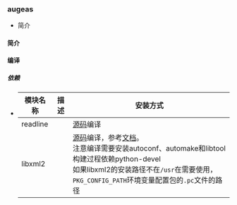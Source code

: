 ### augeas

- 简介

#### 简介

#### 编译

##### 依赖

- | 模块名称     | 描述  | 安装方式                                                                                                                                                                                                                                             |
  | -------- | --- | ------------------------------------------------------------------------------------------------------------------------------------------------------------------------------------------------------------------------------------------------ |
  | readline |     | [源码](https://git.savannah.gnu.org/cgit/readline.git?h=devel)编译                                                                                                                                                                                   |
  | libxml2  |     | [源码](https://gitlab.gnome.org/GNOME/libxml2/-/releases)编译，参考[文档](https://www.cnblogs.com/Anker/p/3542058.html)。<br/>注意编译需要安装autoconf、automake和libtool<br/>构建过程依赖python-devel<br/>如果libxml2的安装路径不在`/usr`在需要使用，`PKG_CONFIG_PATH`环境变量配置包的`.pc`文件的路径 |
  
  


